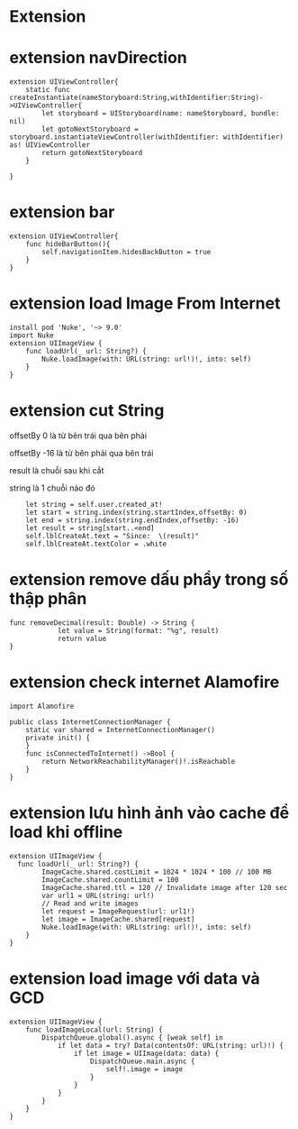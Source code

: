 # Extension

# extension navDirection
```
extension UIViewController{
    static func createInstantiate(nameStoryboard:String,withIdentifier:String)->UIViewController{
        let storyboard = UIStoryboard(name: nameStoryboard, bundle: nil)
        let gotoNextStoryboard = storyboard.instantiateViewController(withIdentifier: withIdentifier) as! UIViewController
        return gotoNextStoryboard
    }
    
}

```


# extension  bar

```
extension UIViewController{
    func hideBarButton(){
        self.navigationItem.hidesBackButton = true
    }
}
```


# extension load Image From Internet

```
install pod 'Nuke', '~> 9.0'
import Nuke
extension UIImageView {
    func loadUrl(_ url: String?) {
        Nuke.loadImage(with: URL(string: url!)!, into: self)
    }
}
```


# extension cut String

offsetBy 0 là từ bên trái qua bên phải

offsetBy -16 là từ bên phải qua bên trái

result là chuỗi sau khi cắt

string là 1 chuỗi nào đó
```
    let string = self.user.created_at!
    let start = string.index(string.startIndex,offsetBy: 0)
    let end = string.index(string.endIndex,offsetBy: -16)
    let result = string[start..<end]
    self.lblCreateAt.text = "Since:  \(result)"
    self.lblCreateAt.textColor = .white
```


# extension remove dấu phẩy trong số thập phân
```
func removeDecimal(result: Double) -> String {
            let value = String(format: "%g", result)
            return value
}
```


# extension check internet Alamofire

```
import Alamofire

public class InternetConnectionManager {
    static var shared = InternetConnectionManager()
    private init() {
    }
    func isConnectedToInternet() ->Bool {
        return NetworkReachabilityManager()!.isReachable
    } 
}
```


# extension lưu hình ảnh vào cache để load khi offline
```
extension UIImageView {
  func loadUrl(_ url: String?) {
        ImageCache.shared.costLimit = 1024 * 1024 * 100 // 100 MB
        ImageCache.shared.countLimit = 100
        ImageCache.shared.ttl = 120 // Invalidate image after 120 sec
        var url1 = URL(string: url!)
        // Read and write images
        let request = ImageRequest(url: url1!)
        let image = ImageCache.shared[request]
        Nuke.loadImage(with: URL(string: url!)!, into: self)
    }
}
```


# extension load image với data và GCD
```
extension UIImageView {
    func loadImageLocal(url: String) {
        DispatchQueue.global().async { [weak self] in
            if let data = try? Data(contentsOf: URL(string: url)!) {
                if let image = UIImage(data: data) {
                    DispatchQueue.main.async {
                        self!.image = image
                    }
                }
            }
        }
    }
}
```

    

                    
                   
